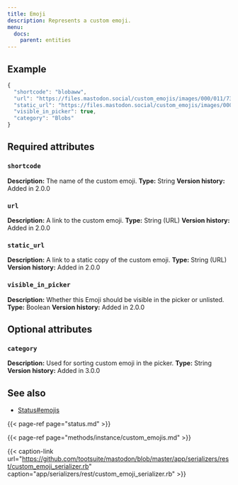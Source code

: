 ```yaml
---
title: Emoji
description: Represents a custom emoji.
menu:
  docs:
    parent: entities
---
```


## Example

```javascript
{
  "shortcode": "blobaww",
  "url": "https://files.mastodon.social/custom_emojis/images/000/011/739/original/blobaww.png",
  "static_url": "https://files.mastodon.social/custom_emojis/images/000/011/739/static/blobaww.png",
  "visible_in_picker": true,
  "category": "Blobs"
}
```

## Required attributes

### `shortcode` <a id="shortcode"></a>

**Description:** The name of the custom emoji.
**Type:** String
**Version history:** Added in 2.0.0

### `url` <a id="url"></a>

**Description:** A link to the custom emoji.
**Type:** String \(URL\)
**Version history:** Added in 2.0.0

### `static_url` <a id="static_url"></a>

**Description:** A link to a static copy of the custom emoji.
**Type:** String \(URL\)
**Version history:** Added in 2.0.0

### `visible_in_picker` <a id="visible_in_picker"></a>

**Description:** Whether this Emoji should be visible in the picker or unlisted.
**Type:** Boolean
**Version history:** Added in 2.0.0

## Optional attributes

### `category` <a id="category"></a>

**Description:** Used for sorting custom emoji in the picker.
**Type:** String
**Version history:** Added in 3.0.0

## See also

* [Status\#emojis](status.md#emojis)

{{< page-ref page="status.md" >}}

{{< page-ref page="methods/instance/custom_emojis.md" >}}

{{< caption-link url="https://github.com/tootsuite/mastodon/blob/master/app/serializers/rest/custom_emoji_serializer.rb" caption="app/serializers/rest/custom\_emoji\_serializer.rb" >}}





